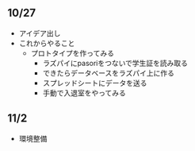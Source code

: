 
## 10/27
- アイデア出し
- これからやること
  - プロトタイプを作ってみる
    - ラズパイにpasoriをつないで学生証を読み取る
    - できたらデータベースをラズパイ上に作る
    - スプレッドシートにデータを送る
    - 手動で入退室をやってみる
## 11/2
- 環境整備
